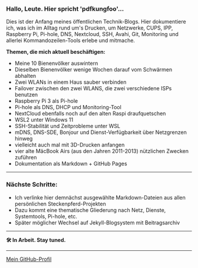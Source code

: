 <head>
  <link rel="stylesheet" href="style.css">
</head>

### Hallo, Leute. Hier spricht 'pdfkungfoo'...

Dies ist der Anfang meines öffentlichen Technik-Blogs. 
Hier dokumentiere ich, was ich im Alltag rund um's Drucken, um Netzwerke, CUPS, IPP, Raspberry Pi, Pi-hole, DNS, Nextcloud, SSH, Avahi, Git, Monitoring und allerlei Kommandozeilen-Tools erlebe und mitmache.

**Themen, die mich aktuell beschäftigen:**

- Meine 10 Bienenvölker auswintern
- Dieselben Bienenvölker wenige Wochen darauf vom Schwärmen abhalten
- Zwei WLANs in einem Haus sauber verbinden
- Failover zwischen den zwei WLANS, die zwei verschiedene ISPs benutzen
- Raspberry Pi 3 als Pi-hole
- Pi-hole als DNS, DHCP und Monitoring-Tool
- NextCloud ebenfalls noch auf den alten Raspi draufquetschen
- WSL2 unter Windows 11
- SSH-Stabilität und Zeitprobleme unter WSL
- mDNS, DNS-SDE, Bonjour und Dienst-Verfügbarkeit über Netzgrenzen hinweg
- vielleicht auch mal mit 3D-Drucken anfangen
- vier alte MäcBook Airs (aus den Jahren 2011-2013) nützlichen Zwecken zuführen
- Dokumentation als Markdown + GitHub Pages

---

### Nächste Schritte:

- Ich verlinke hier demnächst ausgewählte Markdown-Dateien aus allen persönlichen Steckenpferd-Projekten
- Dazu kommt eine thematische Gliederung nach Netz, Dienste, Systemtools, Pi-hole, etc.
- Später möglicher Wechsel auf Jekyll-Blogsystem mit Beitragsarchiv

---

**🛠 In Arbeit. Stay tuned.**

---

[Mein GitHub-Profil](https://github.com/pdfkungfoo)


